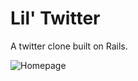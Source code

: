 # Lil' Twitter

A twitter clone built on Rails.

![Homepage](https://github.com/pnewsam/lil-twitter/blob/master/readme_assets/lil-twitter.jpeg)
